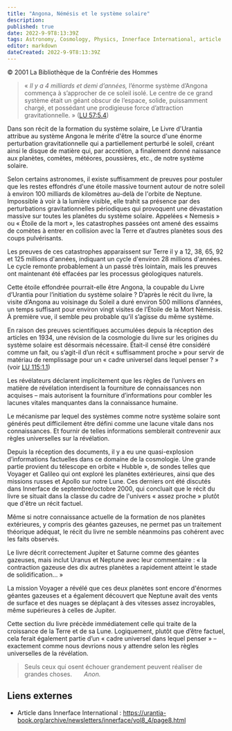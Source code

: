 ```yaml
---
title: "Angona, Némésis et le système solaire"
description: 
published: true
date: 2022-9-9T8:13:39Z
tags: Astronomy, Cosmology, Physics, Innerface International, article
editor: markdown
dateCreated: 2022-9-9T8:13:39Z
---
```


<p class="v-card v-sheet theme--light gray lighten-3 px-2">© 2001 La Bibliothèque de la Confrérie des Hommes</p>


> « *Il y a 4 milliards et demi d’années,* l’énorme système d’Angona commença à s’approcher de ce soleil isolé. Le centre de ce grand système était un géant obscur de l’espace, solide, puissamment chargé, et possédant une prodigieuse force d’attraction gravitationnelle. » ([LU 57:5.4](/fr/The_Urantia_Book/57#p5_4))

Dans son récit de la formation du système solaire, Le Livre d'Urantia attribue au système Angona le mérite d'être la source d'une énorme perturbation gravitationnelle qui a partiellement perturbé le soleil, créant ainsi le disque de matière qui, par accrétion, a finalement donné naissance aux planètes, comètes, météores, poussières, etc., de notre système solaire.

Selon certains astronomes, il existe suffisamment de preuves pour postuler que les restes effondrés d'une étoile massive tournent autour de notre soleil à environ 100 milliards de kilomètres au-delà de l'orbite de Neptune. Impossible à voir à la lumière visible, elle trahit sa présence par des perturbations gravitationnelles périodiques qui provoquent une dévastation massive sur toutes les planètes du système solaire. Appelées « Nemesis » ou « Étoile de la mort », les catastrophes passées ont amené des essaims de comètes à entrer en collision avec la Terre et d’autres planètes sous des coups pulvérisants.

Les preuves de ces catastrophes apparaissent sur Terre il y a 12, 38, 65, 92 et 125 millions d'années, indiquant un cycle d'environ 28 millions d'années. Le cycle remonte probablement à un passé très lointain, mais les preuves ont maintenant été effacées par les processus géologiques naturels.

Cette étoile effondrée pourrait-elle être Angona, la coupable du Livre d’Urantia pour l’initiation du système solaire ? D’après le récit du livre, la visite d’Angona au voisinage du Soleil a duré environ 500 millions d’années, un temps suffisant pour environ vingt visites de l’Étoile de la Mort Némésis. À première vue, il semble peu probable qu’il s’agisse du même système.

En raison des preuves scientifiques accumulées depuis la réception des articles en 1934, une révision de la cosmologie du livre sur les origines du système solaire est désormais nécessaire. Était-il censé être considéré comme un fait, ou s’agit-il d’un récit « suffisamment proche » pour servir de matériau de remplissage pour un « cadre universel dans lequel penser ? » (voir [LU 115:1.1](/fr/The_Urantia_Book/115#p1_1))

Les révélateurs déclarent implicitement que les règles de l’univers en matière de révélation interdisent la fourniture de connaissances non acquises – mais autorisent la fourniture d’informations pour combler les lacunes vitales manquantes dans la connaissance humaine.

Le mécanisme par lequel des systèmes comme notre système solaire sont générés peut difficilement être défini comme une lacune vitale dans nos connaissances. Et fournir de telles informations semblerait contrevenir aux règles universelles sur la révélation.

Depuis la réception des documents, il y a eu une quasi-explosion d’informations factuelles dans ce domaine de la cosmologie. Une grande partie provient du télescope en orbite « Hubble », de sondes telles que Voyager et Galileo qui ont exploré les planètes extérieures, ainsi que des missions russes et Apollo sur notre Lune. Ces derniers ont été discutés dans Innerface de septembre/octobre 2000, qui concluait que le récit du livre se situait dans la classe du cadre de l'univers « assez proche » plutôt que d'être un récit factuel.

Même si notre connaissance actuelle de la formation de nos planètes extérieures, y compris des géantes gazeuses, ne permet pas un traitement théorique adéquat, le récit du livre ne semble néanmoins pas cohérent avec les faits observés.

Le livre décrit correctement Jupiter et Saturne comme des géantes gazeuses, mais inclut Uranus et Neptune avec leur commentaire : « la contraction gazeuse des dix autres planètes a rapidement atteint le stade de solidification... »

La mission Voyager a révélé que ces deux planètes sont encore d'énormes géantes gazeuses et a également découvert que Neptune avait des vents de surface et des nuages se déplaçant à des vitesses assez incroyables, même supérieures à celles de Jupiter.

Cette section du livre précède immédiatement celle qui traite de la croissance de la Terre et de sa Lune. Logiquement, plutôt que d’être factuel, cela ferait également partie d’un « cadre universel dans lequel penser » – exactement comme nous devrions nous y attendre selon les règles universelles de la révélation.

> Seuls ceux qui osent échouer grandement peuvent réaliser de grandes choses.
> &nbsp; &nbsp; &nbsp; _Anon._

## Liens externes

- Article dans Innerface International : https://urantia-book.org/archive/newsletters/innerface/vol8_4/page8.html




